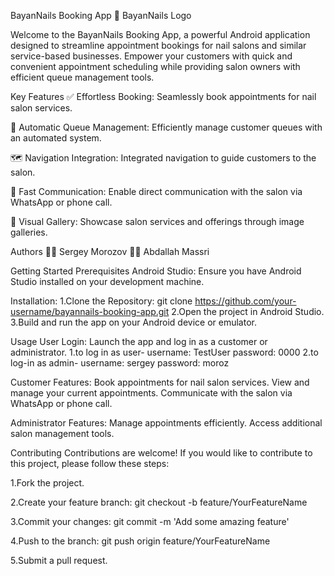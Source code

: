 BayanNails Booking App 🌟
BayanNails Logo <!--![BayanNails logo](https://github.com/SergeyM96/NailsBookingApp/assets/108286222/63ee4b41-6253-4879-87d9-802d9d231cbb) -->

Welcome to the BayanNails Booking App, a powerful Android application designed to streamline appointment bookings for nail salons and similar service-based businesses.
 Empower your customers with quick and convenient appointment scheduling while providing salon owners with efficient queue management tools.

Key Features
✅ Effortless Booking: Seamlessly book appointments for nail salon services.

📅 Automatic Queue Management: Efficiently manage customer queues with an automated system.

🗺️ Navigation Integration: Integrated navigation to guide customers to the salon.

📱 Fast Communication: Enable direct communication with the salon via WhatsApp or phone call.

📸 Visual Gallery: Showcase salon services and offerings through image galleries.

Authors
👨‍💻 Sergey Morozov
👨‍💻 Abdallah Massri

Getting Started
Prerequisites
Android Studio: Ensure you have Android Studio installed on your development machine.

Installation:
1.Clone the Repository:
  git clone https://github.com/your-username/bayannails-booking-app.git
2.Open the project in Android Studio.
3.Build and run the app on your Android device or emulator.


Usage
User Login:
Launch the app and log in as a customer or administrator.
1.to log in as user-
username: TestUser
password: 0000
2.to log-in as admin-
username: sergey
password: moroz 

Customer Features:
Book appointments for nail salon services.
View and manage your current appointments.
Communicate with the salon via WhatsApp or phone call.

Administrator Features:
Manage appointments efficiently.
Access additional salon management tools.

Contributing
Contributions are welcome! If you would like to contribute to this project, please follow these steps:

1.Fork the project.

2.Create your feature branch:
git checkout -b feature/YourFeatureName

3.Commit your changes:
git commit -m 'Add some amazing feature'

4.Push to the branch:
git push origin feature/YourFeatureName

5.Submit a pull request.




